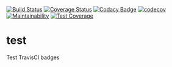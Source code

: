 [![Build Status](https://travis-ci.com/engpetermwangi/testbadges1.svg?branch=master)](https://travis-ci.com/engpetermwangi/testbadges1) [![Coverage Status](https://coveralls.io/repos/github/engpetermwangi/test/badge.svg?branch=master)](https://coveralls.io/github/engpetermwangi/test?branch=master) [![Codacy Badge](https://api.codacy.com/project/badge/Grade/5573db1dd10b4c819d84ec270552a44e)](https://www.codacy.com/app/engpetermwangi/test?utm_source=github.com&amp;utm_medium=referral&amp;utm_content=engpetermwangi/test&amp;utm_campaign=Badge_Grade) [![codecov](https://codecov.io/gh/engpetermwangi/test/branch/master/graph/badge.svg)](https://codecov.io/gh/engpetermwangi/test) [![Maintainability](https://api.codeclimate.com/v1/badges/b4e3b7851c09947b8685/maintainability)](https://codeclimate.com/github/engpetermwangi/test/maintainability) [![Test Coverage](https://api.codeclimate.com/v1/badges/a99a88d28ad37a79dbf6/test_coverage)](https://codeclimate.com/github/codeclimate/codeclimate/test_coverage)
# test
Test TravisCI badges
